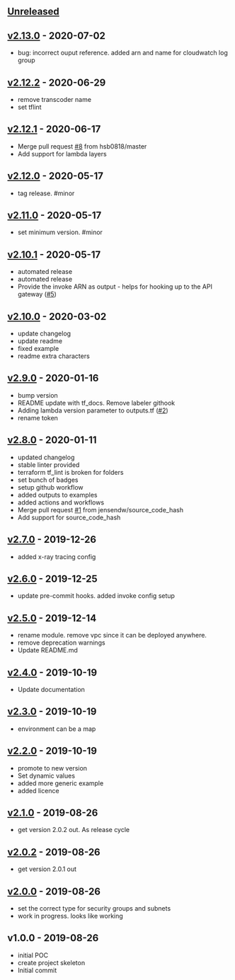 <a name="unreleased"></a>
## [Unreleased]



<a name="v2.12.3"></a>
## [v2.13.0] - 2020-07-02

- bug: incorrect ouput reference. added arn and name for cloudwatch log group


<a name="v2.12.2"></a>
## [v2.12.2] - 2020-06-29

- remove transcoder name
- set tflint


<a name="v2.12.1"></a>
## [v2.12.1] - 2020-06-17

- Merge pull request [#8](https://github.com/terraform-module/terraform-aws-lambda.git/issues/8) from hsb0818/master
- Add support for lambda layers


<a name="v2.12.0"></a>
## [v2.12.0] - 2020-05-17

- tag release. #minor


<a name="v2.11.0"></a>
## [v2.11.0] - 2020-05-17

- set minimum version. #minor


<a name="v2.10.1"></a>
## [v2.10.1] - 2020-05-17

- automated release
- automated release
- Provide the invoke ARN as output - helps for hooking up to the API gateway ([#5](https://github.com/terraform-module/terraform-aws-lambda.git/issues/5))


<a name="v2.10.0"></a>
## [v2.10.0] - 2020-03-02

- update changelog
- update readme
- fixed example
- readme extra characters


<a name="v2.9.0"></a>
## [v2.9.0] - 2020-01-16

- bump version
- README update with tf_docs. Remove labeler githook
- Adding lambda version parameter to outputs.tf ([#2](https://github.com/terraform-module/terraform-aws-lambda.git/issues/2))
- rename token


<a name="v2.8.0"></a>
## [v2.8.0] - 2020-01-11

- updated changelog
- stable linter provided
- terraform tf_lint is broken for folders
- set bunch of badges
- setup github workflow
- added outputs to examples
- added actions and workflows
- Merge pull request [#1](https://github.com/terraform-module/terraform-aws-lambda.git/issues/1) from jensendw/source_code_hash
- Add support for source_code_hash


<a name="v2.7.0"></a>
## [v2.7.0] - 2019-12-26

- added x-ray tracing config


<a name="v2.6.0"></a>
## [v2.6.0] - 2019-12-25

- update pre-commit hooks. added invoke config setup


<a name="v2.5.0"></a>
## [v2.5.0] - 2019-12-14

- rename module. remove vpc since it can be deployed anywhere.
- remove deprecation warnings
- Update README.md


<a name="v2.4.0"></a>
## [v2.4.0] - 2019-10-19

- Update documentation


<a name="v2.3.0"></a>
## [v2.3.0] - 2019-10-19

- environment can be a map


<a name="v2.2.0"></a>
## [v2.2.0] - 2019-10-19

- promote to new version
- Set dynamic values
- added more generic example
- added licence


<a name="v2.1.0"></a>
## [v2.1.0] - 2019-08-26

- get version 2.0.2 out. As release cycle


<a name="v2.0.2"></a>
## [v2.0.2] - 2019-08-26

- get version 2.0.1 out


<a name="v2.0.0"></a>
## [v2.0.0] - 2019-08-26

- set the correct type for security groups and subnets
- work in progress. looks like working


<a name="v1.0.0"></a>
## v1.0.0 - 2019-08-26

- initial POC
- create project skeleton
- Initial commit


[Unreleased]: https://github.com/terraform-module/terraform-aws-lambda.git/compare/v2.13.0...HEAD
[v2.13.0]: https://github.com/terraform-module/terraform-aws-lambda.git/compare/v2.12.2...v2.13.0
[v2.12.2]: https://github.com/terraform-module/terraform-aws-lambda.git/compare/v2.12.1...v2.12.2
[v2.12.1]: https://github.com/terraform-module/terraform-aws-lambda.git/compare/v2.12.0...v2.12.1
[v2.12.0]: https://github.com/terraform-module/terraform-aws-lambda.git/compare/v2.11.0...v2.12.0
[v2.11.0]: https://github.com/terraform-module/terraform-aws-lambda.git/compare/v2.10.1...v2.11.0
[v2.10.1]: https://github.com/terraform-module/terraform-aws-lambda.git/compare/v2.10.0...v2.10.1
[v2.10.0]: https://github.com/terraform-module/terraform-aws-lambda.git/compare/v2.9.0...v2.10.0
[v2.9.0]: https://github.com/terraform-module/terraform-aws-lambda.git/compare/v2.8.0...v2.9.0
[v2.8.0]: https://github.com/terraform-module/terraform-aws-lambda.git/compare/v2.7.0...v2.8.0
[v2.7.0]: https://github.com/terraform-module/terraform-aws-lambda.git/compare/v2.6.0...v2.7.0
[v2.6.0]: https://github.com/terraform-module/terraform-aws-lambda.git/compare/v2.5.0...v2.6.0
[v2.5.0]: https://github.com/terraform-module/terraform-aws-lambda.git/compare/v2.4.0...v2.5.0
[v2.4.0]: https://github.com/terraform-module/terraform-aws-lambda.git/compare/v2.3.0...v2.4.0
[v2.3.0]: https://github.com/terraform-module/terraform-aws-lambda.git/compare/v2.2.0...v2.3.0
[v2.2.0]: https://github.com/terraform-module/terraform-aws-lambda.git/compare/v2.1.0...v2.2.0
[v2.1.0]: https://github.com/terraform-module/terraform-aws-lambda.git/compare/v2.0.2...v2.1.0
[v2.0.2]: https://github.com/terraform-module/terraform-aws-lambda.git/compare/v2.0.0...v2.0.2
[v2.0.0]: https://github.com/terraform-module/terraform-aws-lambda.git/compare/v1.0.0...v2.0.0
